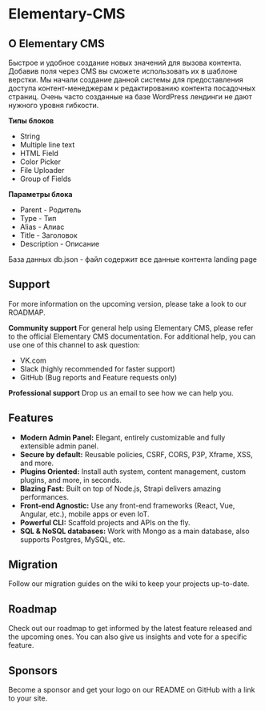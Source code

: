 # Elementary-CMS

<h2>О Elementary CMS</h2>
<p>Быстрое и удобное создание новых значений для вызова контента. Добавив поля через CMS вы сможете использовать их в шаблоне верстки. Мы начали создание данной системы для предоставления доступа контент-менеджерам к редактированию контента посадочных страниц. Очень часто созданные на базе WordPress лендинги не дают нужного уровня гибкости.</p>

<b>Типы блоков</b>
<ul>
<li>String</li>
<li>Multiple line text</li>
<li>HTML Field</li>
<li>Color Picker</li>
<li>File Uploader</li>
<li>Group of Fields</li>
</ul>
<b>Параметры блока</b>
<ul>
<li>Parent - Родитель</li>
<li>Type - Тип</li>
<li>Alias - Алиас</li>
<li>Title - Заголовок</li>
<li>Description - Описание</li>
</ul>

База данных
db.json - файл содержит все данные контента landing page

<h2>Support</h2>
For more information on the upcoming version, please take a look to our ROADMAP.

<b>Community support</b>
For general help using Elementary CMS, please refer to the official Elementary CMS documentation. 
For additional help, you can use one of this channel to ask question:
<ul>
<li>VK.com</li>
<li>Slack (highly recommended for faster support)</li>
<li>GitHub (Bug reports and Feature requests only)</li>
</ul>
<b>Professional support</b>
Drop us an email to see how we can help you.

<h2>Features</h2>
<ul>
<li><b>Modern Admin Panel:</b> Elegant, entirely customizable and fully extensible admin panel.</li>
<li><b>Secure by default:</b> Reusable policies, CSRF, CORS, P3P, Xframe, XSS, and more.</li>
<li><b>Plugins Oriented:</b> Install auth system, content management, custom plugins, and more, in seconds.</li>
<li><b>Blazing Fast:</b> Built on top of Node.js, Strapi delivers amazing performances.</li>
<li><b>Front-end Agnostic:</b> Use any front-end frameworks (React, Vue, Angular, etc.), mobile apps or even IoT.</li>
<li><b>Powerful CLI:</b> Scaffold projects and APIs on the fly.</li>
<li><b>SQL & NoSQL databases:</b> Work with Mongo as a main database, also supports Postgres, MySQL, etc.</li>
</ul>

<h2>Migration</h2>
Follow our migration guides on the wiki to keep your projects up-to-date.

<h2>Roadmap</h2>
Check out our roadmap to get informed by the latest feature released and the upcoming ones. You can also give us insights and vote for a specific feature.

<h2>Sponsors</h2>
Become a sponsor and get your logo on our README on GitHub with a link to your site.
